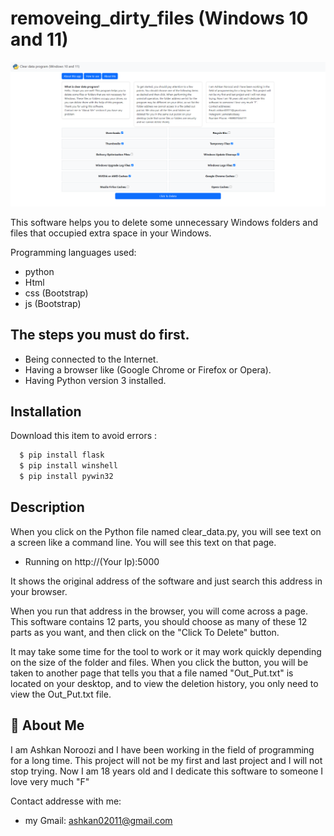 # removeing_dirty_files (Windows 10 and 11)

![Logo](		https://github.com/ashkan0201/removeing_dirty_files/blob/main/IMG/for_app.png?raw=true)

This software helps you to delete some unnecessary Windows folders and files that occupied extra space in your Windows.

Programming languages used:

- python
- Html
- css (Bootstrap)
- js (Bootstrap)

## The steps you must do first.

- Being connected to the Internet.
- Having a browser like (Google Chrome or Firefox or Opera).
- Having Python version 3 installed.

## Installation

Download this item to avoid errors :

```bash
  $ pip install flask
  $ pip install winshell
  $ pip install pywin32
```
    
## Description

When you click on the Python file named clear_data.py, you will see text on a screen like a command line.
You will see this text on that page.

* Running on http://(Your Ip):5000

It shows the original address of the software and just search this address in your browser.

When you run that address in the browser, you will come across a page.
This software contains 12 parts, you should choose as many of these 12 parts as you want, and then click on the "Click To Delete" button.

It may take some time for the tool to work or it may work quickly depending on the size of the folder and files.
When you click the button, you will be taken to another page that tells you that a file named "Out_Put.txt" is located on your desktop, and to view the deletion history, you only need to view the Out_Put.txt file. 

## 🚀 About Me

I am Ashkan Noroozi and I have been working in the field of programming for a long time.
This project will not be my first and last project and I will not stop trying.
Now I am 18 years old and I dedicate this software to someone I love very much "F"

Contact addresse with me:
* my Gmail: ashkan02011@gmail.com
